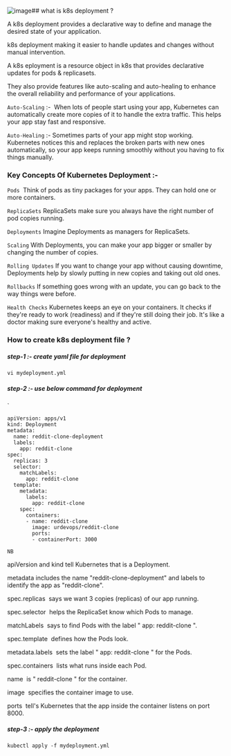 ![image](https://github.com/user-attachments/assets/277a0a43-57fb-45a7-b5df-e662624c032c)## what is k8s deployment ?


A k8s deployment provides a declarative way to define and manage the desired state of your application.

k8s deployment making it easier to handle updates and changes without manual intervention. 

A k8s eployment is a resource object in k8s that provides declarative updates for pods & replicasets.

They also provide features like auto-scaling and auto-healing to enhance the overall reliability and performance of your applications.

`Auto-Scaling` :-  When lots of people start using your app, Kubernetes can automatically create more copies of it to handle the extra traffic. This helps your app stay fast and responsive. 



`Auto-Healing` :- Sometimes parts of your app might stop working. Kubernetes notices this and replaces the broken parts with new ones automatically, so your app keeps running smoothly without you having to fix things manually.




### Key Concepts Of Kubernetes Deployment :- 


`Pods`  Think of pods as tiny packages for your apps. They can hold one or more containers. 

`ReplicaSets` ReplicaSets make sure you always have the right number of pod copies running. 

`Deployments` Imagine Deployments as managers for ReplicaSets.

`Scaling` With Deployments, you can make your app bigger or smaller by changing the number of copies. 

`Rolling Updates` If you want to change your app without causing downtime, Deployments help by slowly putting in new copies and taking out old ones.

`Rollbacks` If something goes wrong with an update, you can go back to the way things were before. 

`Health Checks` Kubernetes keeps an eye on your containers. It checks if they're ready to work (readiness) and if they're still doing their job. It's like a doctor making sure everyone's healthy and active.




### How to create k8s deployment file ?


##### step-1 :- create yaml file for deployment


```
vi mydeployment.yml
```


##### step-2 :- use below command for deployment
`


```
apiVersion: apps/v1
kind: Deployment
metadata:
  name: reddit-clone-deployment
  labels:
    app: reddit-clone
spec:
  replicas: 3
  selector:
    matchLabels:
      app: reddit-clone
  template:
    metadata:
      labels:
        app: reddit-clone
    spec:
      containers:
      - name: reddit-clone
        image: urdevops/reddit-clone
        ports:
        - containerPort: 3000

```

`NB`

apiVersion and kind tell Kubernetes that is a Deployment.

metadata includes the name "reddit-clone-deployment" and labels to identify the app as "reddit-clone". 

spec.replicas  says we want 3 copies (replicas) of our app running.

spec.selector  helps the ReplicaSet know which Pods to manage.

matchLabels  says to find Pods with the label " app: reddit-clone ".

spec.template  defines how the Pods look. 

metadata.labels  sets the label " app: reddit-clone " for the Pods.

spec.containers  lists what runs inside each Pod.

name  is " reddit-clone " for the container.

image  specifies the container image to use.

ports  tell's Kubernetes that the app inside the container listens on port 8000.




##### step-3 :- apply the deployment


```
kubectl apply -f mydeployment.yml
```



